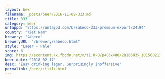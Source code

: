 ```yaml
---
layout: beer
filename: _posts/beer/2016-11-09-333.md
title: 333
category: beer
untappd: "https://untappd.com/b/sabeco-333-premium-export/24194"
country: "Viet Nam"
brewery: "Sabeco"
breweryURL: "/brewery/sabeco.html"
style: "Lager - Pale"
score: 6
img: https://scontent.xx.fbcdn.net/v/t1.0-0/p480x480/28166835_10156021375628745_2283156969442041074_n.jpg?_nc_cat=111&_nc_ht=scontent.xx&oh=62b4635049115cacf1375508399b54c0&oe=5CD251BA
beer-date: "2018-02-17"
desc: "Easy drinking lager. Surprisingly inoffensive"
permalink: /beer/:title.html
---
```

